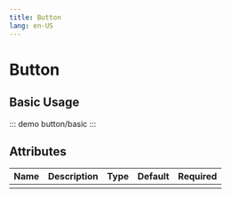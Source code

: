 ```yaml
---
title: Button
lang: en-US
---
```


# Button

## Basic Usage

::: demo
button/basic
:::

## Attributes

| Name | Description | Type | Default | Required |
| ---- | ----------- | ---- | ------- | -------- |
|      |             |      |         |          |
